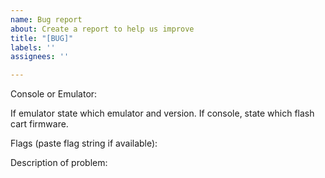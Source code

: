 ```yaml
---
name: Bug report
about: Create a report to help us improve
title: "[BUG]"
labels: ''
assignees: ''

---
```


Console or Emulator:

 If emulator state which emulator and version.  If console, state which flash cart firmware.

Flags (paste flag string if available): 

Description of problem:
